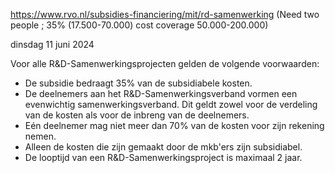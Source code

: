 https://www.rvo.nl/subsidies-financiering/mit/rd-samenwerking (Need two people ; 35% (17.500-70.000) cost coverage 50.000-200.000)

dinsdag 11 juni 2024

Voor alle R&D-Samenwerkingsprojecten gelden de volgende voorwaarden:
- De subsidie bedraagt 35% van de subsidiabele kosten.
- De deelnemers aan het R&D-Samenwerkingsverband vormen een evenwichtig samenwerkingsverband. Dit geldt zowel voor de verdeling van de kosten als voor de inbreng van de deelnemers.
- Eén deelnemer mag niet meer dan 70% van de kosten voor zijn rekening nemen.
- Alleen de kosten die zijn gemaakt door de mkb'ers zijn subsidiabel.
- De looptijd van een R&D-Samenwerkingsproject is maximaal 2 jaar.

